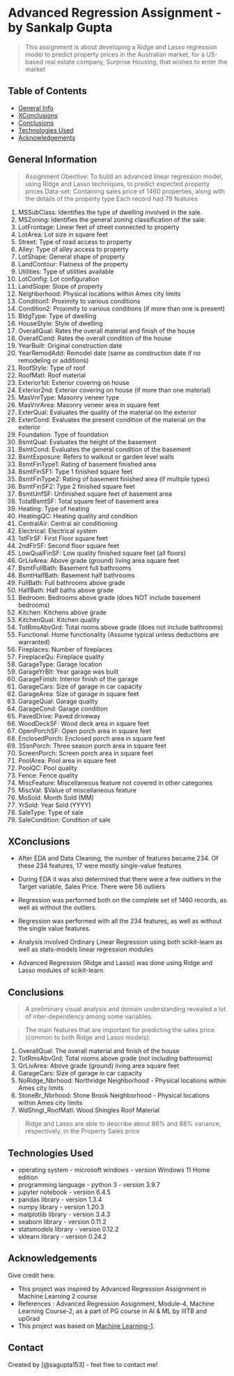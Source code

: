 # Advanced Regression Assignment - by Sankalp Gupta
> This assignment is about developing a Ridge and Lasso regression model to predict property prices in the Australian market, for a US-based real estate company, Surprise Housing, that wishes to enter the market

## Table of Contents
* [General Info](#general-information)
* [XConclusions](#xconclusions)
* [Conclusions](#conclusions)
* [Technologies Used](#technologies-used)
* [Acknowledgements](#acknowledgements)

## General Information
> Assignment Obective: To build an advanced linear regression model, using Ridge and Lasso techniques, to predict expected property prices
> Data-set: Containing sales price of 1460 properties, along with the details of the property type
> Each record had 79 features
  1. MSSubClass: Identifies the type of dwelling involved in the sale.	
  2. MSZoning: Identifies the general zoning classification of the sale.
  3. LotFrontage: Linear feet of street connected to property
  4. LotArea: Lot size in square feet
  5. Street: Type of road access to property
  6. Alley: Type of alley access to property
  7. LotShape: General shape of property
  8. LandContour: Flatness of the property
  9. Utilities: Type of utilities available
 10. LotConfig: Lot configuration
 11. LandSlope: Slope of property
 12. Neighborhood: Physical locations within Ames city limits
 13. Condition1: Proximity to various conditions
 14. Condition2: Proximity to various conditions (if more than one is present)
 15. BldgType: Type of dwelling
 16. HouseStyle: Style of dwelling
 17. OverallQual: Rates the overall material and finish of the house
 18. OverallCond: Rates the overall condition of the house
 19. YearBuilt: Original construction date
 20. YearRemodAdd: Remodel date (same as construction date if no remodeling or additions)
 21. RoofStyle: Type of roof
 22. RoofMatl: Roof material
 23. Exterior1st: Exterior covering on house
 24. Exterior2nd: Exterior covering on house (if more than one material)
 25. MasVnrType: Masonry veneer type
 26. MasVnrArea: Masonry veneer area in square feet
 27. ExterQual: Evaluates the quality of the material on the exterior 
 28. ExterCond: Evaluates the present condition of the material on the exterior
 29. Foundation: Type of foundation
 30. BsmtQual: Evaluates the height of the basement
 31. BsmtCond: Evaluates the general condition of the basement
 32. BsmtExposure: Refers to walkout or garden level walls
 33. BsmtFinType1: Rating of basement finished area
 34. BsmtFinSF1: Type 1 finished square feet
 35. BsmtFinType2: Rating of basement finished area (if multiple types)
 36. BsmtFinSF2: Type 2 finished square feet
 37. BsmtUnfSF: Unfinished square feet of basement area
 38. TotalBsmtSF: Total square feet of basement area
 39. Heating: Type of heating
 40. HeatingQC: Heating quality and condition
 41. CentralAir: Central air conditioning
 42. Electrical: Electrical system
 43. 1stFlrSF: First Floor square feet
 44. 2ndFlrSF: Second floor square feet
 45. LowQualFinSF: Low quality finished square feet (all floors)
 46. GrLivArea: Above grade (ground) living area square feet
 47. BsmtFullBath: Basement full bathrooms
 48. BsmtHalfBath: Basement half bathrooms
 49. FullBath: Full bathrooms above grade
 50. HalfBath: Half baths above grade
 51. Bedroom: Bedrooms above grade (does NOT include basement bedrooms)
 52. Kitchen: Kitchens above grade
 53. KitchenQual: Kitchen quality
 54. TotRmsAbvGrd: Total rooms above grade (does not include bathrooms)
 55. Functional: Home functionality (Assume typical unless deductions are warranted)
 56. Fireplaces: Number of fireplaces
 57. FireplaceQu: Fireplace quality
 58. GarageType: Garage location
 59. GarageYrBlt: Year garage was built
 60. GarageFinish: Interior finish of the garage
 61. GarageCars: Size of garage in car capacity
 62. GarageArea: Size of garage in square feet
 63. GarageQual: Garage quality
 64. GarageCond: Garage condition
 65. PavedDrive: Paved driveway
 66. WoodDeckSF: Wood deck area in square feet
 67. OpenPorchSF: Open porch area in square feet
 68. EnclosedPorch: Enclosed porch area in square feet
 69. 3SsnPorch: Three season porch area in square feet
 70. ScreenPorch: Screen porch area in square feet
 71. PoolArea: Pool area in square feet
 72. PoolQC: Pool quality
 73. Fence: Fence quality
 74. MiscFeature: Miscellaneous feature not covered in other categories
 75. MiscVal: $Value of miscellaneous feature
 76. MoSold: Month Sold (MM)
 77. YrSold: Year Sold (YYYY)
 78. SaleType: Type of sale
 79. SaleCondition: Condition of sale

## XConclusions
- After EDA and Data Cleaning, the number of features became 234. Of these 234 features, 17 were mostly single-value features

- During EDA it was also determined that there were a few outliers in the Target variable, Sales Price. There were 56 outliers

- Regression was performed both on the complete set of 1460 records, as well as without the outliers.
- Regression was performed with all the 234 features, as well as without the single value features.
- Analysis involved Ordinary Linear Regression using both scikit-learn as well as stats-models linear regression modules
- Advanced Regression (Ridge and Lasso) was done using Ridge and Lasso modules of scikit-learn. 

## Conclusions
> A preliminary visual analysis and domain understanding revealed a lot of inter-dependency among some variables.

> The main features that are important for predicting the sales price (common to both Ridge and Lasso models):
 1. OverallQual: The overall material and finish of the house
 2. TotRmsAbvGrd: Total rooms above grade (not including bathrooms)
 3. GrLivArea: Above grade (ground) living area square feet
 4. GarageCars: Size of garage in car capacity
 5. NoRidge_Nbrhood: Northridge Neighborhood - Physical locations within Ames city limits
 6. StoneBr_Nbrhood: Stone Brook Neighborhood - Physical locations within Ames city limits
 7. WdShngl_RoofMatl: Wood Shingles Roof Material

> Ridge and Lasso are able to describe about 86% and 88% variance, respectively, in the Property Sales price 

## Technologies Used
- operating system - microsoft windows - version Windows 11 Home edition
- programming language - python 3 - version 3.9.7 
- jupyter notebook - version 6.4.5
- pandas library - version 1.3.4
- numpy library - version 1.20.3
- matplotlib library - version 3.4.3
- seaborn library - version 0.11.2
- statsmodels library - version 0.12.2
- sklearn library - version 0.24.2

<!-- As the libraries versions keep on changing, it is recommended to mention the version of library used in this project -->

## Acknowledgements
Give credit here.
- This project was inspired by Advanced Regression Assignment in Machine Learning 2 course
- References : Advanced Regression Assignment, Module-4, Machine Learning Course-2, as a part of PG course in AI & ML by IIITB and upGrad
- This project was based on [Machine Learning-1](https://learn.upgrad.com/course/1994/segment/13375/109590/331557/1723023).


## Contact
Created by [@sagupta153] - feel free to contact me!